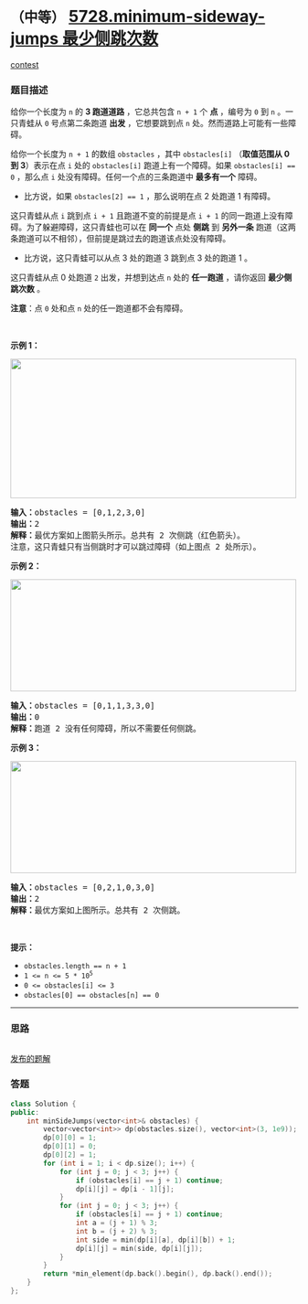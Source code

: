# `（中等）` [5728.minimum-sideway-jumps 最少侧跳次数](https://leetcode-cn.com/problems/minimum-sideway-jumps/)

[contest](https://leetcode-cn.com/contest/weekly-contest-236/problems/minimum-sideway-jumps/)

### 题目描述
<div class="notranslate"><p>给你一个长度为&nbsp;<code>n</code>&nbsp;的&nbsp;<strong>3 跑道道路</strong>&nbsp;，它总共包含&nbsp;<code>n + 1</code>&nbsp;个&nbsp;<strong>点</strong>&nbsp;，编号为&nbsp;<code>0</code>&nbsp;到&nbsp;<code>n</code>&nbsp;。一只青蛙从&nbsp;<code>0</code>&nbsp;号点第二条跑道&nbsp;<strong>出发</strong>&nbsp;，它想要跳到点&nbsp;<code>n</code>&nbsp;处。然而道路上可能有一些障碍。</p>

<p>给你一个长度为 <code>n + 1</code>&nbsp;的数组&nbsp;<code>obstacles</code>&nbsp;，其中&nbsp;<code>obstacles[i]</code>&nbsp;（<b>取值范围从 0 到 3</b>）表示在点 <code>i</code>&nbsp;处的&nbsp;<code>obstacles[i]</code>&nbsp;跑道上有一个障碍。如果&nbsp;<code>obstacles[i] == 0</code>&nbsp;，那么点&nbsp;<code>i</code>&nbsp;处没有障碍。任何一个点的三条跑道中&nbsp;<strong>最多有一个</strong>&nbsp;障碍。</p>

<ul>
	<li>比方说，如果&nbsp;<code>obstacles[2] == 1</code>&nbsp;，那么说明在点 2 处跑道 1 有障碍。</li>
</ul>

<p>这只青蛙从点 <code>i</code>&nbsp;跳到点 <code>i + 1</code>&nbsp;且跑道不变的前提是点 <code>i + 1</code>&nbsp;的同一跑道上没有障碍。为了躲避障碍，这只青蛙也可以在&nbsp;<strong>同一个</strong>&nbsp;点处&nbsp;<strong>侧跳</strong>&nbsp;到 <strong>另外一条</strong>&nbsp;跑道（这两条跑道可以不相邻），但前提是跳过去的跑道该点处没有障碍。</p>

<ul>
	<li>比方说，这只青蛙可以从点 3 处的跑道 3 跳到点 3 处的跑道 1 。</li>
</ul>

<p>这只青蛙从点 0 处跑道 <code>2</code>&nbsp;出发，并想到达点 <code>n</code>&nbsp;处的 <strong>任一跑道</strong> ，请你返回 <strong>最少侧跳次数</strong>&nbsp;。</p>

<p><strong>注意</strong>：点 <code>0</code>&nbsp;处和点 <code>n</code>&nbsp;处的任一跑道都不会有障碍。</p>

<p>&nbsp;</p>

<p><strong>示例 1：</strong></p>
<img style="width: 500px; height: 244px;" src="https://assets.leetcode.com/uploads/2021/03/25/ic234-q3-ex1.png" alt="">
<pre><b>输入：</b>obstacles = [0,1,2,3,0]
<b>输出：</b>2 
<b>解释：</b>最优方案如上图箭头所示。总共有 2 次侧跳（红色箭头）。
注意，这只青蛙只有当侧跳时才可以跳过障碍（如上图点 2 处所示）。
</pre>

<p><strong>示例 2：</strong></p>
<img style="width: 500px; height: 196px;" src="https://assets.leetcode.com/uploads/2021/03/25/ic234-q3-ex2.png" alt="">
<pre><b>输入：</b>obstacles = [0,1,1,3,3,0]
<b>输出：</b>0
<b>解释：</b>跑道 2 没有任何障碍，所以不需要任何侧跳。
</pre>

<p><strong>示例 3：</strong></p>
<img style="width: 500px; height: 196px;" src="https://assets.leetcode.com/uploads/2021/03/25/ic234-q3-ex3.png" alt="">
<pre><b>输入：</b>obstacles = [0,2,1,0,3,0]
<b>输出：</b>2
<b>解释：</b>最优方案如上图所示。总共有 2 次侧跳。
</pre>

<p>&nbsp;</p>

<p><strong>提示：</strong></p>

<ul>
	<li><code>obstacles.length == n + 1</code></li>
	<li><code>1 &lt;= n &lt;= 5 * 10<sup>5</sup></code></li>
	<li><code>0 &lt;= obstacles[i] &lt;= 3</code></li>
	<li><code>obstacles[0] == obstacles[n] == 0</code></li>
</ul>
</div>

---
### 思路
```
```

[发布的题解](https://leetcode-cn.com/problems/minimum-sideway-jumps/solution/minimum-sideway-jumps-by-ikaruga-j1t1/)

### 答题
``` C++
class Solution {
public:
    int minSideJumps(vector<int>& obstacles) {
        vector<vector<int>> dp(obstacles.size(), vector<int>(3, 1e9));
        dp[0][0] = 1;
        dp[0][1] = 0;
        dp[0][2] = 1;
        for (int i = 1; i < dp.size(); i++) {
            for (int j = 0; j < 3; j++) {
                if (obstacles[i] == j + 1) continue;
                dp[i][j] = dp[i - 1][j];
            }
            for (int j = 0; j < 3; j++) {
                if (obstacles[i] == j + 1) continue;
                int a = (j + 1) % 3;
                int b = (j + 2) % 3;
                int side = min(dp[i][a], dp[i][b]) + 1;
                dp[i][j] = min(side, dp[i][j]);
            }
        }
        return *min_element(dp.back().begin(), dp.back().end());
    }
};
```




